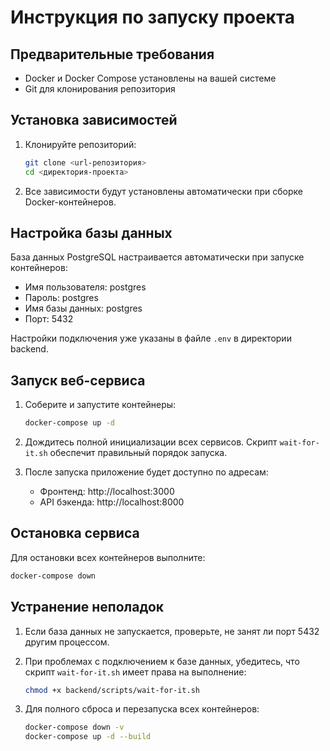 # Инструкция по запуску проекта

## Предварительные требования
- Docker и Docker Compose установлены на вашей системе
- Git для клонирования репозитория

## Установка зависимостей

1. Клонируйте репозиторий:
   ```bash
   git clone <url-репозитория>
   cd <директория-проекта>
   ```

2. Все зависимости будут установлены автоматически при сборке Docker-контейнеров.

## Настройка базы данных

База данных PostgreSQL настраивается автоматически при запуске контейнеров:
- Имя пользователя: postgres
- Пароль: postgres
- Имя базы данных: postgres
- Порт: 5432

Настройки подключения уже указаны в файле `.env` в директории backend.

## Запуск веб-сервиса

1. Соберите и запустите контейнеры:
   ```bash
   docker-compose up -d
   ```

2. Дождитесь полной инициализации всех сервисов. Скрипт `wait-for-it.sh` обеспечит правильный порядок запуска.

3. После запуска приложение будет доступно по адресам:
   - Фронтенд: http://localhost:3000
   - API бэкенда: http://localhost:8000

## Остановка сервиса

Для остановки всех контейнеров выполните:
   ```bash
   docker-compose down
   ```
## Устранение неполадок

1. Если база данных не запускается, проверьте, не занят ли порт 5432 другим процессом.

2. При проблемах с подключением к базе данных, убедитесь, что скрипт `wait-for-it.sh` имеет права на выполнение:
   ```bash
   chmod +x backend/scripts/wait-for-it.sh
   ```

3. Для полного сброса и перезапуска всех контейнеров:
   ```bash
   docker-compose down -v
   docker-compose up -d --build
   ```
